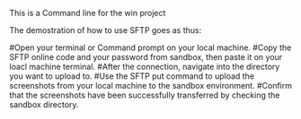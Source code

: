 This is a Command line for the win project

The demostration of how to use SFTP goes as thus:

#Open your terminal or Command prompt on your local machine.
#Copy the SFTP online code and your password from sandbox, then paste it on your loacl machine terminal.
#After the connection, navigate into the directory you want to upload to.
#Use the SFTP put command to upload the screenshots from your local machine to the sandbox environment.
#Confirm that the screenshots have been successfully transferred by checking the sandbox directory.
